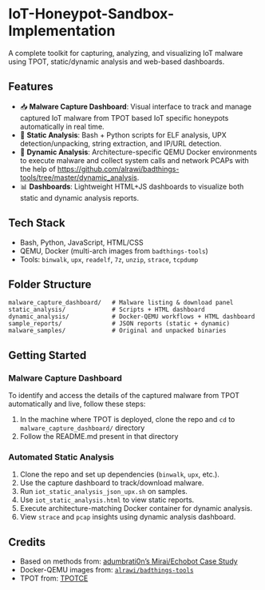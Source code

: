 # IoT-Honeypot-Sandbox-Implementation
A complete toolkit for capturing, analyzing, and visualizing IoT malware using TPOT, static/dynamic analysis and web-based dashboards.

## Features

* 📥 **Malware Capture Dashboard**: Visual interface to track and manage captured IoT malware from TPOT based IoT specific honeypots automatically in real time.
* 🧪 **Static Analysis**: Bash + Python scripts for ELF analysis, UPX detection/unpacking, string extraction, and IP/URL detection.
* 🐚 **Dynamic Analysis**: Architecture-specific QEMU Docker environments to execute malware and collect system calls and network PCAPs with the help of https://github.com/alrawi/badthings-tools/tree/master/dynamic_analysis.
* 📊 **Dashboards**: Lightweight HTML+JS dashboards to visualize both static and dynamic analysis reports.

## Tech Stack

* Bash, Python, JavaScript, HTML/CSS
* QEMU, Docker (multi-arch images from `badthings-tools`)
* Tools: `binwalk`, `upx`, `readelf`, `7z`, `unzip`, `strace`, `tcpdump`

## Folder Structure

```
malware_capture_dashboard/   # Malware listing & download panel
static_analysis/             # Scripts + HTML dashboard
dynamic_analysis/            # Docker-QEMU workflows + HTML dashboard
sample_reports/              # JSON reports (static + dynamic)
malware_samples/             # Original and unpacked binaries
```

## Getting Started

### Malware Capture Dashboard
To identify and access the details of the captured malware from TPOT automatically and live, follow these steps:
1. In the machine where TPOT is deployed, clone the repo and `cd` to `malware_capture_dashboard/` directory
2. Follow the README.md present in that directory

### Automated Static Analysis
1. Clone the repo and set up dependencies (`binwalk`, `upx`, etc.).
2. Use the capture dashboard to track/download malware.
3. Run `iot_static_analysis_json_upx.sh` on samples.
4. Use `iot_static_analysis.html` to view static reports.
5. Execute architecture-matching Docker container for dynamic analysis.
6. View `strace` and `pcap` insights using dynamic analysis dashboard.

## Credits

* Based on methods from: [adumbrati0n’s Mirai/Echobot Case Study](https://adumbrati0n.medium.com/malware-analysis-iot-case-study-mirai-echobot-0e0ec4e255d8)
* Docker-QEMU images from: [`alrawi/badthings-tools`](https://github.com/alrawi/badthings-tools)
* TPOT from: [TPOTCE](https://github.com/telekom-security/tpotce?tab=readme-ov-file#system-requirements)
